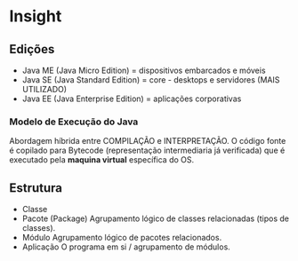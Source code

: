 # Insight

## Edições

- Java ME (Java Micro Edition) = dispositivos embarcados e móveis
- Java SE (Java Standard Edition) = core - desktops e servidores (MAIS UTILIZADO)
- Java EE (Java Enterprise Edition) = aplicações corporativas

### Modelo de Execução do Java
Abordagem híbrida entre COMPILAÇÃO e INTERPRETAÇÃO.
O código fonte é copilado para Bytecode (representação intermediaria já verificada) que é executado pela **maquina virtual** específica do OS.  

## Estrutura
- Classe
- Pacote (Package)
    Agrupamento lógico de classes relacionadas (tipos de classes).
- Módulo
    Agrupamento lógico de pacotes relacionados.
- Aplicação
    O programa em si / agrupamento de módulos.

